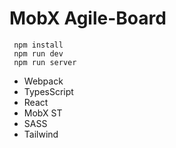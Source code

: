 # MobX Agile-Board

```
 npm install
 npm run dev
 npm run server
```
- Webpack
- TypesScript
- React
- MobX ST
- SASS
- Tailwind
